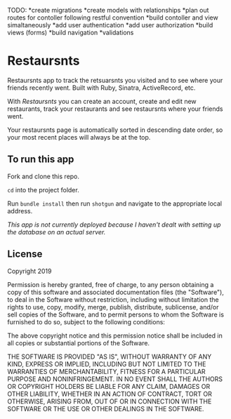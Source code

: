 TODO:
*create migrations
*create models with relationships
*plan out routes for contoller following restful convention
*build contoller and view simaltaneously
*add user authentication
*add user authorization
*build views (forms)
*build navigation
*validations 


# Restaursnts

Restaursnts app to track the retsuarsnts you visited and to see where your friends recently went. Built with Ruby, Sinatra, ActiveRecord, etc. 

With *Restaursnts* you can create an account, create and edit new restaurants, track your restaurants and see restaursnts where your friends went.

Your restaursnts page is automatically sorted in descending date order, so your most recent places will always be at the top. 

## To run this app

Fork and clone this repo. 

`cd` into the project folder. 

Run `bundle install` then run `shotgun` and navigate to the appropriate local address. 

*This app is not currently deployed because I haven't dealt with setting up the database on an actual server.* 

## License

Copyright 2019

Permission is hereby granted, free of charge, to any person obtaining a copy of this software and associated documentation files (the "Software"), to deal in the Software without restriction, including without limitation the rights to use, copy, modify, merge, publish, distribute, sublicense, and/or sell copies of the Software, and to permit persons to whom the Software is furnished to do so, subject to the following conditions:

The above copyright notice and this permission notice shall be included in all copies or substantial portions of the Software.

THE SOFTWARE IS PROVIDED "AS IS", WITHOUT WARRANTY OF ANY KIND, EXPRESS OR IMPLIED, INCLUDING BUT NOT LIMITED TO THE WARRANTIES OF MERCHANTABILITY, FITNESS FOR A PARTICULAR PURPOSE AND NONINFRINGEMENT. IN NO EVENT SHALL THE AUTHORS OR COPYRIGHT HOLDERS BE LIABLE FOR ANY CLAIM, DAMAGES OR OTHER LIABILITY, WHETHER IN AN ACTION OF CONTRACT, TORT OR OTHERWISE, ARISING FROM, OUT OF OR IN CONNECTION WITH THE SOFTWARE OR THE USE OR OTHER DEALINGS IN THE SOFTWARE.

